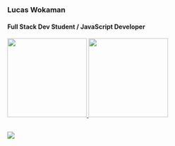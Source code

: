 ### Lucas Wokaman
#### Full Stack Dev Student / JavaScript Developer

  <div align="left">
  <a href="https://github.com/LucasSelva">
  <img height="180em" src="https://github-readme-stats.vercel.app/api?username=LucasSelva&show_icons=true&theme=github_dark&include_all_commits=true&count_private=true"/>
  <img height="180em" src="https://github-readme-stats.vercel.app/api/top-langs/?username=LucasSelva&layout=compact&langs_count=7&theme=github_dark"/>
</div>

  ##

<div>
  <a href="https://www.linkedin.com/in/lucas-wokaman-b8305b185/" target="_blank"><img src="https://img.shields.io/badge/-LinkedIn-%230077B5?style=for-the-badge&logo=linkedin&logoColor=white" target="_blank"></a> 
</div>
